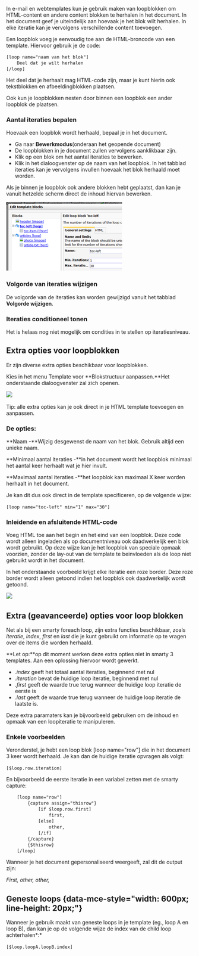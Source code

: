 In e-mail en webtemplates kun je gebruik maken van loopblokken om
HTML-content en andere content blokken te herhalen in het document. In
het document geef je uiteindelijk aan hoevaak je het blok wilt herhalen.
In elke iteratie kan je vervolgens verschillende content toevoegen.

Een loopblok voeg je eenvoudig toe aan de HTML-broncode van een
template. Hiervoor gebruik je de code:

    [loop name="naam van het blok"]
        Deel dat je wilt herhalen
    [/loop]

Het deel dat je herhaalt mag HTML-code zijn, maar je kunt hierin ook
tekstblokken en afbeeldingblokken plaatsen.

Ook kun je loopblokken nesten door binnen een loopblok een ander
loopblok de plaatsen.

### Aantal iteraties bepalen

Hoevaak een loopblok wordt herhaald, bepaal je in het document.

-   Ga naar **Bewerkmodus**(onderaan het geopende document)
-   De loopblokken in je document zullen vervolgens aanklikbaar zijn.
-   Klik op een blok om het aantal iteraties te bewerken.
-   Klik in het dialoogvenster op de naam van het loopblok. In het
    tabblad iteraties kan je vervolgens invullen hoevaak het blok
    herhaald moet worden.

Als je binnen je loopblok ook andere blokken hebt geplaatst, dan kan je
vanuit hetzelde scherm direct de inhoud hiervan bewerken.

![](../images/edittemplateblocks.png)

### Volgorde van iteraties wijzigen

De volgorde van de iteraties kan worden gewijzigd vanuit het tabblad
**Volgorde wijzigen**.

### Iteraties conditioneel tonen

Het is helaas nog niet mogelijk om condities in te stellen op
iteratiesniveau.

Extra opties voor loopblokken
-----------------------------

Er zijn diverse extra opties beschikbaar voor loopblokken.

Kies in het menu Template voor **Blokstructuur aanpassen.**Het
onderstaande dialoogvenster zal zich openen.

![](https://vicinity.picsrv.net/90/leading_and_trailing.png)

Tip: alle extra opties kan je ook direct in je HTML template toevoegen
en aanpassen.

### De opties:

**Naam -**Wijzig desgewenst de naam van het blok. Gebruik altijd een
unieke naam.

**Minimaal aantal iteraties -**in het document wordt het loopblok
minimaal het aantal keer herhaalt wat je hier invult.

**Maximaal aantal iteraties -**het loopblok kan maximaal X keer worden
herhaalt in het document.

Je kan dit dus ook direct in de template specificeren, op de volgende
wijze:

`[loop name="toc-left" min="1" max="30"]`

### **Inleidende en afsluitende HTML-code**

Voeg HTML toe aan het begin en het eind van een loopblok. Deze code
wordt alleen ingeladen als op documentniveau ook daadwerkelijk een blok
wordt gebruikt. Op deze wijze kan je het loopblok van speciale opmaak
voorzien, zonder de lay-out van de template te beinvloeden als de loop
niet gebruikt wordt in het document.

In het onderstaande voorbeeld krijgt elke iteratie een roze border. Deze
roze border wordt alleen getoond indien het loopblok ook daadwerkelijk
wordt getoond.

![](https://vicinity.picsrv.net/90/leading_and_trailing.png)

Extra (geavanceerde) opties voor loop blokken
---------------------------------------------

Net als bij een smarty foreach loop, zijn extra functies beschikbaar,
zoals *iteratie*, *index*, *first* en *last* die je kunt gebruikt om
informatie op te vragen over de items die worden herhaald.

**Let op:**op dit moment werken deze extra opties niet in smarty 3
templates. Aan een oplossing hiervoor wordt gewerkt.

-   .*index* geeft het totaal aantal iteraties, beginnend met nul
-   .*iteration* bevat de huidige loop iteratie, beginnend met nul
-   .*first* geeft de waarde true terug wanneer de huidige loop iteratie
    de eerste is
-   .*last* geeft de waarde true terug wanneer de huidige loop iteratie
    de laatste is.

Deze extra paramaters kan je bijvoorbeeld gebruiken om de inhoud en
opmaak van een loopiteratie te manipuleren.

### **Enkele voorbeelden**

Veronderstel, je hebt een loop blok [loop name="row"] die in het
document 3 keer wordt herhaald. Je kan dan de huidige iteratie opvragen
als volgt:

`[$loop.row.iteration]`

En bijvoorbeeld de eerste iteratie in een variabel zetten met de smarty
capture:

        [loop name="row"]
            {capture assign="thisrow"}
                [if $loop.row.first]
                    first, 
                [else]
                    other, 
                [/if]
            {/capture}
            {$thisrow}
        [/loop]

Wanneer je het document gepersonaliseerd weergeeft, zal dit de output
zijn:

*First, other, other,*

Geneste loops {data-mce-style="width: 600px; line-height: 20px;"}
-------------

Wanneer je gebruik maakt van geneste loops in je template (eg., loop A
en loop B), dan kan je op de volgende wijze de index van de child loop
achterhalen*:*

`[$loop.loopA.loopB.index]`
